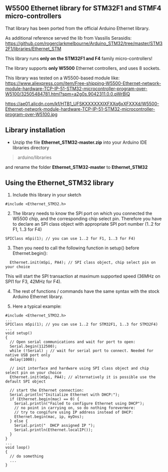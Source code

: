 W5500 Ethernet library for STM32F1 and STMF4 micro-controllers
----

That library has been ported from the official Arduino Ethernet library.

As additional reference served the lib from Vassilis Serasidis: https://github.com/rogerclarkmelbourne/Arduino_STM32/tree/master/STM32F1/libraries/Ethernet_STM

This library runs **only on the STM32F1 and F4** family micro-controllers!

The library supports **only W5500** Ethernet controllers, and uses 8 sockets.

This library was tested on a W5500-based module like:
https://www.aliexpress.com/item/Free-shipping-W5500-Ethernet-network-module-hardware-TCP-IP-51-STM32-microcontroller-program-over-W5100/32505484781.html?spm=a2g0s.9042311.0.0.pWrBlQ

https://ae01.alicdn.com/kf/HTB1_UFSKXXXXXXIXFXXq6xXFXXXd/W5500-Ethernet-network-module-hardware-TCP-IP-51-STM32-microcontroller-program-over-W5100.jpg

Library installation
----

* Unzip the file **Ethernet_STM32-master.zip** into your Arduino IDE libraries directory 

> arduino/libraries

and rename the folder **Ethernet_STM32-master** to **Ethernet_STM32**


Using the Ethernet_STM32 library
----
1. Include this library in your sketch  

`#include <Ethernet_STM32.h>`

2. The library needs to know the SPI port on which you connected the W5500 chip, and the corresponding chip select pin.
Therefore you have to declare an SPI class object with appropriate SPI port number (1..2 for F1, 1..3 for F4)

`SPIClass mSpi(1); // you can use 1..2 for F1, 1..3 for F4)`


3. Then you need to call the following function in setup() before Ethernet.begin():

`  Ethernet.init(mSpi, PA4); // SPI class object, chip select pin on your choice`

This will start the SPI transaction at maximum supported speed (36MHz on SPI1 for F3, 42MHz for F4).

4. The rest of functions / commands have the same syntax with the stock Arduino Ethernet library.

5. Here a typical example:
```
#include <Ethernet_STM32.h>
...
SPIClass mSpi(1); // you can use 1..2 for STM32F1, 1..3 for STM32F4)
...
void setup()
{
  // Open serial communications and wait for port to open:
  Serial.begin(112500);
  while (!Serial) ; // wait for serial port to connect. Needed for native USB port only
  delay(1000);

  // init interface and hardware using SPI class object and chip select pin on your choice
  Ethernet.init(mSpi, PA4); // alternatively it is possible use the default SPI object

  // start the Ethernet connection:
  Serial.println("Initialize Ethernet with DHCP:");
  if (Ethernet.begin(mac) == 0) {
    Serial.println("Failed to configure Ethernet using DHCP");
    // no point in carrying on, so do nothing forevermore:
    // try to congifure using IP address instead of DHCP:
    Ethernet.begin(mac, ip, myDns);
  } else {
    Serial.print("  DHCP assigned IP ");
    Serial.println(Ethernet.localIP());
  }
}
...
void loop()
{
  // do something
  ...
}
```
